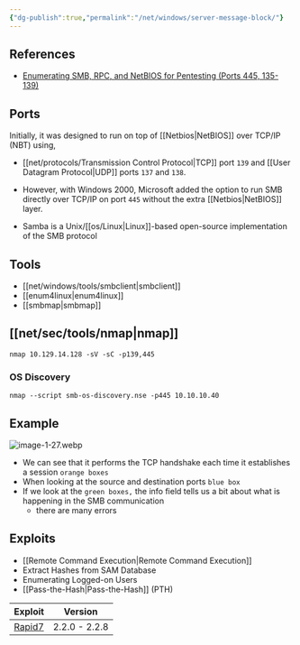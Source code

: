 ```yaml
---
{"dg-publish":true,"permalink":"/net/windows/server-message-block/"}
---
```


## References

- [Enumerating SMB, RPC, and NetBIOS for Pentesting (Ports 445, 135-139)](https://infinitelogins.com/2020/06/17/enumerating-smb-for-pentesting/)
## Ports

Initially, it was designed to run on top of [[Netbios\|NetBIOS]] over TCP/IP (NBT) using,
- [[net/protocols/Transmission Control Protocol\|TCP]] port `139` and [[User Datagram Protocol\|UDP]] ports `137` and `138`.
- However, with Windows 2000, Microsoft added the option to run SMB directly over TCP/IP on port `445` without the extra [[Netbios\|NetBIOS]] layer.

- Samba is a Unix/[[os/Linux\|Linux]]-based open-source implementation of the SMB protocol
## Tools

- [[net/windows/tools/smbclient\|smbclient]]
- [[enum4linux\|enum4linux]]
- [[smbmap\|smbmap]]

## [[net/sec/tools/nmap\|nmap]]

```shell-session
nmap 10.129.14.128 -sV -sC -p139,445
```

### OS Discovery

```shell-session
nmap --script smb-os-discovery.nse -p445 10.10.10.40
```


## Example

![image-1-27.webp](/img/user/image-1-27.webp)

- We can see that it performs the TCP handshake each time it establishes a session `orange boxes`
- When looking at the source and destination ports `blue box`
- If we look at the `green boxes,` the info field tells us a bit about what is happening in the SMB communication
	- there are many errors
## Exploits

- [[Remote Command Execution\|Remote Command Execution]]
- Extract Hashes from SAM Database
- Enumerating Logged-on Users
- [[Pass-the-Hash\|Pass-the-Hash]] (PTH)

| Exploit                                                                     | Version       |
| --------------------------------------------------------------------------- | ------------- |
| [Rapid7](https://www.rapid7.com/db/modules/exploit/linux/samba/trans2open/) | 2.2.0 - 2.2.8 |
